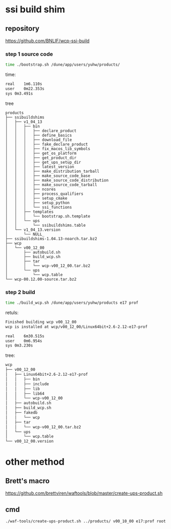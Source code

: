 # ssi build shim

## repository
https://github.com/BNLIF/wcp-ssi-build

### step 1 source code
```bash
time ./bootstrap.sh /dune/app/users/yuhw/products/
```
time:
```bash
real	1m6.110s
user	0m22.353s
sys	0m3.491s
```
tree
```
products
├── ssibuildshims
│   ├── v1_04_13
│   │   ├── bin
│   │   │   ├── declare_product
│   │   │   ├── define_basics
│   │   │   ├── download_file
│   │   │   ├── fake_declare_product
│   │   │   ├── fix_macos_lib_symbols
│   │   │   ├── get_os_platform
│   │   │   ├── get_product_dir
│   │   │   ├── get_ups_setup_dir
│   │   │   ├── latest_version
│   │   │   ├── make_distribution_tarball
│   │   │   ├── make_source_code_base
│   │   │   ├── make_source_code_distribution
│   │   │   ├── make_source_code_tarball
│   │   │   ├── ncores
│   │   │   ├── process_qualifiers
│   │   │   ├── setup_cmake
│   │   │   ├── setup_python
│   │   │   └── ssi_functions
│   │   ├── templates
│   │   │   └── bootstrap.sh.template
│   │   └── ups
│   │       └── ssibuildshims.table
│   └── v1_04_13.version
│       └── NULL_
├── ssibuildshims-1.04.13-noarch.tar.bz2
├── wcp
│   └── v00_12_00
│       ├── autobuild.sh
│       ├── build_wcp.sh
│       ├── tar
│       │   └── wcp-v00_12_00.tar.bz2
│       └── ups
│           └── wcp.table
└── wcp-00.12.00-source.tar.bz2
```
### step 2 build
```bash
time ./build_wcp.sh /dune/app/users/yuhw/products e17 prof
```

retuls:
```bash
Finished building wcp v00_12_00
wcp is installed at wcp/v00_12_00/Linux64bit+2.6-2.12-e17-prof

real	6m30.515s
user	0m6.954s
sys	0m3.230s
```
tree:
```bash
wcp
├── v00_12_00
│   ├── Linux64bit+2.6-2.12-e17-prof
│   │   ├── bin
│   │   ├── include
│   │   ├── lib
│   │   ├── lib64
│   │   └── wcp-v00_12_00
│   ├── autobuild.sh
│   ├── build_wcp.sh
│   ├── fakedb
│   │   └── wcp
│   ├── tar
│   │   └── wcp-v00_12_00.tar.bz2
│   └── ups
│       └── wcp.table
└── v00_12_00.version
```



# other method
## Brett's macro
https://github.com/brettviren/waftools/blob/master/create-ups-product.sh

## cmd

```bash
./waf-tools/create-ups-product.sh ../products/ v00_10_00 e17:prof root boost
```
